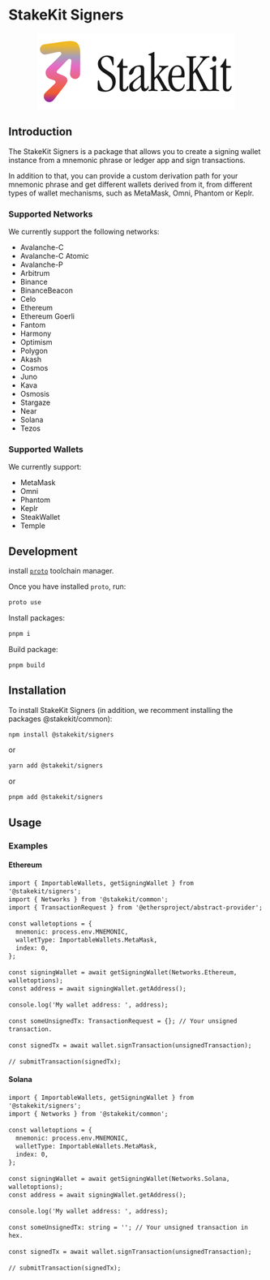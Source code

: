 # StakeKit Signers

<p align="center">
  <img src="https://github.com/stakekit/assets/blob/main/logo/sk-logo.png?raw=true" alt="Stakekit's logo"/>
</p>

[signers-package]: ./packages/signers
[signers-npm-link]: https://www.npmjs.com/package/@stakekit/signers

## Introduction

The StakeKit Signers is a package that allows you to create a signing wallet instance from a mnemonic phrase or ledger app and sign transactions.

In addition to that, you can provide a custom derivation path for your mnemonic phrase and get different wallets derived from it, from different types of wallet mechanisms, such as MetaMask, Omni, Phantom or Keplr.

### Supported Networks

We currently support the following networks:

- Avalanche-C
- Avalanche-C Atomic
- Avalanche-P
- Arbitrum
- Binance
- BinanceBeacon
- Celo
- Ethereum
- Ethereum Goerli
- Fantom
- Harmony
- Optimism
- Polygon
- Akash
- Cosmos
- Juno
- Kava
- Osmosis
- Stargaze
- Near
- Solana
- Tezos

### Supported Wallets

We currently support:

- MetaMask
- Omni
- Phantom
- Keplr
- SteakWallet
- Temple

## Development

install [`proto`](https://moonrepo.dev/proto) toolchain manager.

Once you have installed `proto`, run:

```bash
proto use
```

Install packages:

```bash
pnpm i
```

Build package:

```bash
pnpm build
```

## Installation

To install StakeKit Signers (in addition, we recomment installing the packages @stakekit/common):

```bash
npm install @stakekit/signers
```

or

```bash
yarn add @stakekit/signers
```

or

```bash
pnpm add @stakekit/signers
```

## Usage

### Examples

#### Ethereum

```tsx
import { ImportableWallets, getSigningWallet } from '@stakekit/signers';
import { Networks } from '@stakekit/common';
import { TransactionRequest } from '@ethersproject/abstract-provider';

const walletoptions = {
  mnemonic: process.env.MNEMONIC,
  walletType: ImportableWallets.MetaMask,
  index: 0,
};

const signingWallet = await getSigningWallet(Networks.Ethereum, walletoptions);
const address = await signingWallet.getAddress();

console.log('My wallet address: ', address);

const someUnsignedTx: TransactionRequest = {}; // Your unsigned transaction.

const signedTx = await wallet.signTransaction(unsignedTransaction);

// submitTransaction(signedTx);
```

#### Solana

```tsx
import { ImportableWallets, getSigningWallet } from '@stakekit/signers';
import { Networks } from '@stakekit/common';

const walletoptions = {
  mnemonic: process.env.MNEMONIC,
  walletType: ImportableWallets.MetaMask,
  index: 0,
};

const signingWallet = await getSigningWallet(Networks.Solana, walletoptions);
const address = await signingWallet.getAddress();

console.log('My wallet address: ', address);

const someUnsignedTx: string = ''; // Your unsigned transaction in hex.

const signedTx = await wallet.signTransaction(unsignedTransaction);

// submitTransaction(signedTx);
```
